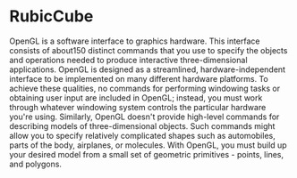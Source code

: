 # RubicCube
OpenGL is a software interface to graphics hardware. This interface consists of about150 
distinct commands that you use to specify the objects and operations needed to produce 
interactive three-dimensional applications.
OpenGL is designed as a streamlined, hardware-independent interface to be implemented 
on many different hardware platforms. To achieve these qualities, no commands for 
performing windowing tasks or obtaining user input are included in OpenGL; instead, you 
must work through whatever windowing system controls the particular hardware you're 
using. Similarly, OpenGL doesn't provide high-level commands for describing models of 
three-dimensional objects. Such commands might allow you to specify relatively 
complicated shapes such as automobiles, parts of the body, airplanes, or molecules. With 
OpenGL, you must build up your desired model from a small set of geometric primitives -
points, lines, and polygons. 
